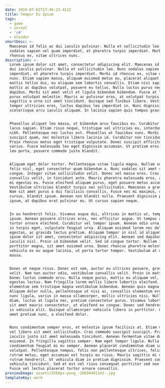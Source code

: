 ```yaml
---
date: 2019-07-01T17:46:23.411Z
title: Tempor Eu Ipsum
tags:
  - game
  - unreal
  - 'c#'
  - blender
shortDesc: >-
  Maecenas id felis ac dui iaculis pulvinar. Nulla et sollicitudin leo. Nunc
  sodales sapien vel quam imperdiet, et pharetra turpis imperdiet. Morbi id
  rhoncus ex, vitae ultrices nunc.
description: >-
  Lorem ipsum dolor sit amet, consectetur adipiscing elit. Maecenas id felis ac
  dui iaculis pulvinar. Nulla et sollicitudin leo. Nunc sodales sapien vel quam
  imperdiet, et pharetra turpis imperdiet. Morbi id rhoncus ex, vitae ultrices
  nunc. Etiam sapien massa, aliquam euismod metus eu, placerat aliquet nunc. Sed
  mattis tellus dui, eu aliquam sem lobortis convallis. Etiam nisi sapien,
  mattis ac dapibus volutpat, posuere eu tellus. Nulla luctus purus nec aliquam
  dapibus. Morbi sit amet velit et ligula bibendum bibendum. Fusce at libero in
  purus volutpat molestie. Mauris ac pulvinar eros, at volutpat turpis. Sed
  sagittis a urna sit amet tincidunt. Quisque sed finibus libero. Vestibulum
  tempor ultricies eros, luctus dapibus leo imperdiet in. Nunc dignissim augue
  scelerisque arcu iaculis aliquam. In lacinia sapien quis tempus gravida.


  Phasellus aliquet leo massa, ut bibendum arcu faucibus eu. Curabitur eget
  lacus sapien. Etiam risus neque, tristique vel ultricies eu, interdum sed
  nibh. Pellentesque nec luctus est. Phasellus at faucibus nunc. Morbi suscipit
  suscipit quam, nec molestie libero lacinia id. Curabitur non tincidunt ligula.
  Proin rhoncus metus eget tristique vulputate. Donec suscipit efficitur est vel
  varius. Fusce malesuada leo eget dignissim accumsan. Ut pretium eros sit amet
  leo porta, posuere commodo justo blandit.


  Aliquam eget dolor tortor. Pellentesque vitae ligula magna. Nullam semper
  felis nisl, eget consectetur quam bibendum a. Nunc sodales sit amet sem sed
  congue. Integer vitae sollicitudin velit. Donec vel massa eros. Cras eget
  convallis velit, in tincidunt ante. Mauris pharetra malesuada eros, at lacinia
  mi egestas eu. Fusce eleifend aliquam purus, eget posuere metus accumsan non.
  Vestibulum ultricies blandit turpis nec sollicitudin. Maecenas a gravida nisi.
  Nam sit amet purus a dui facilisis convallis. Fusce nec mi maximus, cursus leo
  cursus, blandit ipsum. Aenean non blandit nulla. Praesent dignissim pulvinar
  ipsum, at dapibus erat pulvinar eu. Ut cursus sapien neque.


  In eu hendrerit felis. Vivamus augue dui, ultrices in mattis ut, tempor eu
  ipsum. Aenean posuere ultrices eros, nec efficitur augue. Ut tempus arcu non
  tortor ornare eleifend. Curabitur vel tempor ipsum. Aenean odio urna, commodo
  in turpis eget, vulputate feugiat urna. Aliquam euismod lorem nec dolor
  egestas, ac gravida lectus pretium. Aliquam tempor in nisl id aliquet. Lorem
  ipsum dolor sit amet, consectetur adipiscing elit. Aenean sed dapibus sem, non
  iaculis nisl. Proin id bibendum velit. Sed id congue tortor. Nullam id
  porttitor magna, sit amet euismod urna. Donec rhoncus pharetra molestie. Proin
  vehicula ex eu augue lacinia, ut porta tortor tempor. Vestibulum at dictum
  massa.


  Donec at neque risus. Donec est sem, auctor eu ultrices posuere, gravida ac
  velit. Nam non auctor odio, vestibulum convallis velit. Proin in mattis est.
  Donec luctus commodo arcu. Nulla neque purus, mattis eu aliquam vel, efficitur
  egestas lectus. Nam fringilla lorem mollis libero lobortis eleifend. Nullam
  elementum sem tristique magna vestibulum bibendum. Aenean quis magna diam.
  Aliquam dolor nulla, pellentesque ut nisi ac, convallis elementum eros. In
  nunc ligula, varius in massa ullamcorper, mollis ultricies nisi. Nullam diam
  diam, luctus at ligula nec, pretium consectetur purus. Vivamus lobortis nulla
  sit amet mauris consectetur, ut eleifend ex congue. Donec sed hendrerit risus,
  in vehicula elit. Quisque ullamcorper vehicula libero in porttitor. Ut sit
  amet pretium nunc, a eleifend dolor.


  Nunc condimentum semper eros, et molestie ipsum facilisis at. Etiam malesuada
  vel libero sit amet sollicitudin. Cras commodo suscipit suscipit. Praesent
  iaculis justo sit amet malesuada tincidunt. Aenean fermentum vitae dui sed
  euismod. In fringilla sagittis semper. Nam eget tempor ligula. Nulla
  condimentum feugiat mi eu semper. Aenean placerat condimentum diam id
  volutpat. Pellentesque tempus, felis non pellentesque ultrices, felis nisi
  rutrum metus, eget accumsan est turpis eu risus. Mauris sagittis mi eu lectus
  rutrum hendrerit. Ut vehicula diam in pretium dignissim. Praesent condimentum
  vehicula tincidunt. Sed et est vel risus consequat porttitor sed non sapien.
  Fusce vel lectus placerat tortor ornare convallis.
previewImage: assets/2560px-pong_-28684491143-.jpg
templateKey: work
---
```

